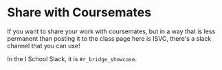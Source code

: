 # Share with Coursemates 

If you want to share your work with coursemates, but in a way that is less permanent than posting it to the class page here is ISVC, there's a slack channel that you can use!

In the I School Slack, it is `#r_bridge_showcase`. 
